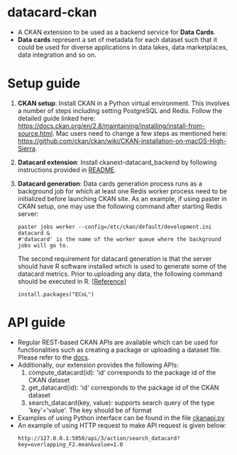 # datacard-ckan

- A CKAN extension to be used as a backend service for **Data Cards**.
- **Data cards** represent a set of metadata for each dataset such that it could be used for diverse applications in data lakes, data marketplaces, data integration and so on.

# Setup guide

1. **CKAN setup**: Install CKAN in a Python virtual environment. This involves a number of steps including setting PostgreSQL and Redis. Follow the detailed guide linked here: https://docs.ckan.org/en/2.8/maintaining/installing/install-from-source.html. Mac users need to change a few steps as mentioned here: https://github.com/ckan/ckan/wiki/CKAN-installation-on-macOS-High-Sierra.

2. **Datacard extension**: Install ckanext-datacard_backend by following instructions provided in [README](https://github.com/qcri/datacard-ckan/blob/backend/ckanext-datacard_backend/README.rst).

3. **Datacard generation**: Data cards generation process runs as a background job for which at least one Redis worker process need to be initialized before launching CKAN site. As an example, if using paster in CKAN setup, one may use the following command after starting Redis server:
   ```
   paster jobs worker --config=/etc/ckan/default/development.ini datacard &
   #'datacard' is the name of the worker queue where the background jobs will go to.
   ```
   The second requirement for datacard generation is that the server should have R software installed which is used to generate some of the datacard   metrics. Prior to uploading any data, the following command should be executed in R. [[Reference](https://github.com/lpfgarcia/ECoL)]
   ```
   install.packages("ECoL")
   ```
# API guide

- Regular REST-based CKAN APIs are available which can be used for functionalities such as creating a package or uploading a dataset file. Please refer to the [docs](https://docs.ckan.org/en/2.8/api/index.html).
- Additionally, our extension provides the following APIs:
    1. compute_datacard(id): 'id' corresponds to the package id of the CKAN dataset
    2. get_datacard(id): 'id' corresponds to the package id of the CKAN dataset
    3. search_datacard(key, value): supports search query of the type 'key'='value'. The key should be of format <group><metric> 
- Examples of using Python interface can be found in the file [ckanapi.py](https://github.com/qcri/datacard-ckan/blob/backend/api/ckanapi.py)
- An example of using HTTP request to make API request is given below:
    ```
    http://127.0.0.1:5050/api/3/action/search_datacard?key=overlapping_F2.mean&value=1.0
    ```
